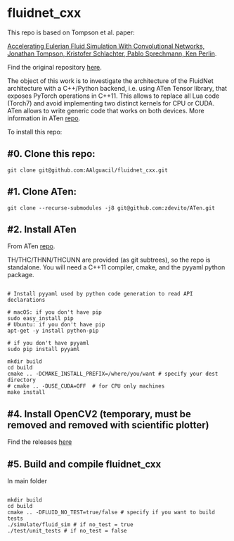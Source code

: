 fluidnet_cxx
============

This repo is based on Tompson et al. paper:

[Accelerating Eulerian Fluid Simulation With Convolutional Networks, Jonathan Tompson, Kristofer Schlachter, Pablo Sprechmann, Ken Perlin](http://cims.nyu.edu/~schlacht/CNNFluids.htm).

Find the original repository [here](https://github.com/google/FluidNet).

The object of this work is to investigate the architecture of the FluidNet architecture with a C++/Python backend, i.e. using ATen Tensor library, that exposes PyTorch operations in C++11. This allows to replace all Lua code (Torch7) and avoid implementing two distinct kernels for CPU or CUDA.
ATen allows to write generic code that works on both devices.
More information in ATen [repo](https://github.com/zdevito/ATen).

To install this repo:

#0. Clone this repo:
---------------

```
git clone git@github.com:AAlguacil/fluidnet_cxx.git
```

#1. Clone ATen:
---------------

```
git clone --recurse-submodules -j8 git@github.com:zdevito/ATen.git
```

#2. Install ATen
---------------

From ATen [repo](https://github.com/zdevito/ATen).

TH/THC/THNN/THCUNN are provided (as git subtrees), so the repo is standalone. You will need a C++11 compiler, cmake, and the pyyaml python package.

```

# Install pyyaml used by python code generation to read API declarations

# macOS: if you don't have pip
sudo easy_install pip
# Ubuntu: if you don't have pip
apt-get -y install python-pip

# if you don't have pyyaml
sudo pip install pyyaml

mkdir build
cd build
cmake .. -DCMAKE_INSTALL_PREFIX=/where/you/want # specify your dest directory
# cmake .. -DUSE_CUDA=OFF  # for CPU only machines
make install
```

#4. Install OpenCV2 (temporary, must be removed and removed with scientific plotter)
--------------

Find the releases [here](https://opencv.org/releases.html)

#5. Build and compile fluidnet_cxx
---------------

In main folder

```

mkdir build
cd build
cmake .. -DFLUID_NO_TEST=true/false # specify if you want to build tests
./simulate/fluid_sim # if no_test = true
./test/unit_tests # if no_test = false
```





